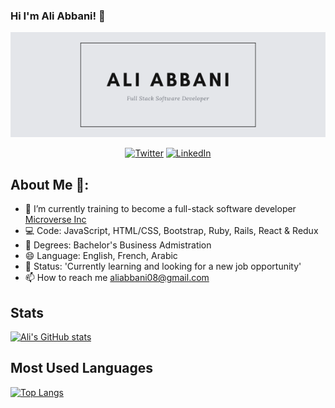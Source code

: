 ### Hi I'm Ali Abbani! 👋

<p align="center">
  <img width="auto" src="ali-abbani.png">
</p>

<p align="center">
  <a href="https://twitter.com/aliabbani" target="_blank"><img src="https://img.shields.io/badge/Twitter-1DA1F2.svg?&style=for-the-badge&logo=twitter&logoColor=white" alt="Twitter"></a>
   <a href="https://www.linkedin.com/in/ali-abbani-8b6246150" target="_blank"><img src="https://img.shields.io/badge/LinkedIn-%230077B5.svg?&style=for-the-badge&logo=linkedin&logoColor=white" alt="LinkedIn"></a>
</p>

## About Me 👋:

- 🔭 I’m currently training to become a full-stack software developer <a href="https://www.microverse.org/">Microverse Inc</a>
- 💻 Code: JavaScript, HTML/CSS, Bootstrap, Ruby, Rails, React & Redux
- 👯 Degrees: Bachelor's Business Admistration
- 😄 Language: English, French, Arabic
- 🌱 Status: 'Currently learning and looking for a new job opportunity'
- 📫 How to reach me aliabbani08@gmail.com



## Stats
[![Ali's GitHub stats](https://github-readme-stats.vercel.app/api?username=aliabbani&show_icons=true&theme=tokyonight)](https://github.com/anuraghazra/github-readme-stats)

## Most Used Languages
[![Top Langs](https://github-readme-stats.vercel.app/api/top-langs/?username=aliabbani&layout=compact&theme=tokyonight)](https://github.com/anuraghazra/github-readme-stats)



